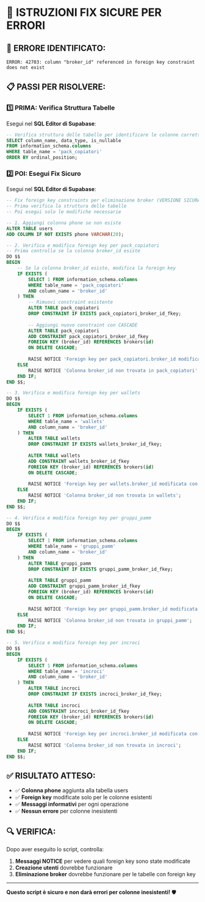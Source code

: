 # 🔧 ISTRUZIONI FIX SICURE PER ERRORI

## 🚨 **ERRORE IDENTIFICATO:**
```
ERROR: 42703: column "broker_id" referenced in foreign key constraint does not exist
```

## 📋 **PASSI PER RISOLVERE:**

### **1️⃣ PRIMA: Verifica Struttura Tabelle**

Esegui nel **SQL Editor di Supabase**:

```sql
-- Verifica struttura delle tabelle per identificare le colonne corrette
SELECT column_name, data_type, is_nullable 
FROM information_schema.columns 
WHERE table_name = 'pack_copiatori' 
ORDER BY ordinal_position;
```

### **2️⃣ POI: Esegui Fix Sicuro**

Esegui nel **SQL Editor di Supabase**:

```sql
-- Fix foreign key constraints per eliminazione broker (VERSIONE SICURA)
-- Prima verifica la struttura delle tabelle
-- Poi esegui solo le modifiche necessarie

-- 1. Aggiungi colonna phone se non esiste
ALTER TABLE users 
ADD COLUMN IF NOT EXISTS phone VARCHAR(20);

-- 2. Verifica e modifica foreign key per pack_copiatori
-- Prima controlla se la colonna broker_id esiste
DO $$
BEGIN
    -- Se la colonna broker_id esiste, modifica la foreign key
    IF EXISTS (
        SELECT 1 FROM information_schema.columns 
        WHERE table_name = 'pack_copiatori' 
        AND column_name = 'broker_id'
    ) THEN
        -- Rimuovi constraint esistente
        ALTER TABLE pack_copiatori 
        DROP CONSTRAINT IF EXISTS pack_copiatori_broker_id_fkey;
        
        -- Aggiungi nuovo constraint con CASCADE
        ALTER TABLE pack_copiatori 
        ADD CONSTRAINT pack_copiatori_broker_id_fkey 
        FOREIGN KEY (broker_id) REFERENCES brokers(id) 
        ON DELETE CASCADE;
        
        RAISE NOTICE 'Foreign key per pack_copiatori.broker_id modificata con successo';
    ELSE
        RAISE NOTICE 'Colonna broker_id non trovata in pack_copiatori';
    END IF;
END $$;

-- 3. Verifica e modifica foreign key per wallets
DO $$
BEGIN
    IF EXISTS (
        SELECT 1 FROM information_schema.columns 
        WHERE table_name = 'wallets' 
        AND column_name = 'broker_id'
    ) THEN
        ALTER TABLE wallets 
        DROP CONSTRAINT IF EXISTS wallets_broker_id_fkey;
        
        ALTER TABLE wallets 
        ADD CONSTRAINT wallets_broker_id_fkey 
        FOREIGN KEY (broker_id) REFERENCES brokers(id) 
        ON DELETE CASCADE;
        
        RAISE NOTICE 'Foreign key per wallets.broker_id modificata con successo';
    ELSE
        RAISE NOTICE 'Colonna broker_id non trovata in wallets';
    END IF;
END $$;

-- 4. Verifica e modifica foreign key per gruppi_pamm
DO $$
BEGIN
    IF EXISTS (
        SELECT 1 FROM information_schema.columns 
        WHERE table_name = 'gruppi_pamm' 
        AND column_name = 'broker_id'
    ) THEN
        ALTER TABLE gruppi_pamm 
        DROP CONSTRAINT IF EXISTS gruppi_pamm_broker_id_fkey;
        
        ALTER TABLE gruppi_pamm 
        ADD CONSTRAINT gruppi_pamm_broker_id_fkey 
        FOREIGN KEY (broker_id) REFERENCES brokers(id) 
        ON DELETE CASCADE;
        
        RAISE NOTICE 'Foreign key per gruppi_pamm.broker_id modificata con successo';
    ELSE
        RAISE NOTICE 'Colonna broker_id non trovata in gruppi_pamm';
    END IF;
END $$;

-- 5. Verifica e modifica foreign key per incroci
DO $$
BEGIN
    IF EXISTS (
        SELECT 1 FROM information_schema.columns 
        WHERE table_name = 'incroci' 
        AND column_name = 'broker_id'
    ) THEN
        ALTER TABLE incroci 
        DROP CONSTRAINT IF EXISTS incroci_broker_id_fkey;
        
        ALTER TABLE incroci 
        ADD CONSTRAINT incroci_broker_id_fkey 
        FOREIGN KEY (broker_id) REFERENCES brokers(id) 
        ON DELETE CASCADE;
        
        RAISE NOTICE 'Foreign key per incroci.broker_id modificata con successo';
    ELSE
        RAISE NOTICE 'Colonna broker_id non trovata in incroci';
    END IF;
END $$;
```

## ✅ **RISULTATO ATTESO:**

- ✅ **Colonna phone** aggiunta alla tabella users
- ✅ **Foreign key** modificate solo per le colonne esistenti
- ✅ **Messaggi informativi** per ogni operazione
- ✅ **Nessun errore** per colonne inesistenti

## 🔍 **VERIFICA:**

Dopo aver eseguito lo script, controlla:
1. **Messaggi NOTICE** per vedere quali foreign key sono state modificate
2. **Creazione utenti** dovrebbe funzionare
3. **Eliminazione broker** dovrebbe funzionare per le tabelle con foreign key

---

**Questo script è sicuro e non darà errori per colonne inesistenti!** 🛡️
